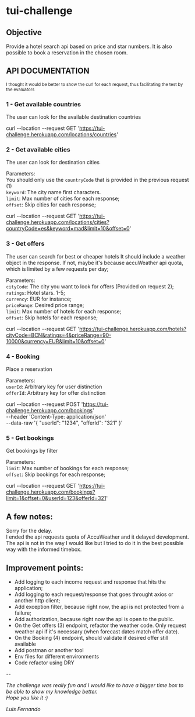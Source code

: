 # tui-challenge

## Objective
Provide a hotel search api based on price and star numbers. It is also possible to book a reservation in the chosen room.  

## API DOCUMENTATION  

<sub>I thought it would be better to show the curl for each request, thus facilitating the test by the evaluators  </sub>

### 1 - Get available countries   
The user can look for the available destination countries    
   
curl --location --request GET 'https://tui-challenge.herokuapp.com/locations/countries'

### 2 - Get available cities  
The user can look for destination cities  
  
Parameters:  
You should only use the ``countryCode`` that is provided in the previous request (1)   
``keyword``: The city name first characters.  
``limit``: Max number of cities for each response;   
``offset``: Skip cities for each response;    
  
curl --location --request GET 'https://tui-challenge.herokuapp.com/locations/cities?countryCode=es&keyword=mad&limit=10&offset=0'

### 3 - Get offers  
The user can search for best or cheaper hotels
It should include a weather object in the response. If not, maybe it's because accuWeather api quota, which is limited by a few requests per day;  
  
Parameters:  
``cityCode``: The city you want to look for offers (Provided on request 2);  
``ratings``: Hotel stars. 1-5;   
``currency``: EUR for instance;  
``priceRange``: Desired price range;    
``limit``: Max number of hotels for each response;   
``offset``: Skip hotels for each response;   
  
curl --location --request GET 'https://tui-challenge.herokuapp.com/hotels?cityCode=BCN&ratings=4&priceRange=90-10000&currency=EUR&limit=10&offset=0'

### 4 - Booking
Place a reservation  
  
Parameters:  
``userId``: Arbitrary key for user distinction  
``offerId``: Arbitrary key for offer distinction  
  
curl --location --request POST 'https://tui-challenge.herokuapp.com/bookings' \
--header 'Content-Type: application/json' \
--data-raw '{
    "userId": "1234",
    "offerId": "321"
}'  

### 5 - Get bookings  
Get bookings by filter  
  
Parameters:  
``limit``: Max number of bookings for each response;   
``offset``: Skip bookings for each response;  
  
curl --location --request GET 'https://tui-challenge.herokuapp.com/bookings?limit=1&offset=0&userId=123&offerId=321'


## A few notes:

Sorry for the delay.  
I ended the api requests quota of AccuWeather and it delayed development.  
The api is not in the way I would like but I tried to do it in the best possible way with the informed timebox.  

## Improvement points:

- Add logging to each income request and response that hits the application;  
- Add logging to each request/response that goes throught axios or another http client;  
- Add exception filter, because right now, the api is not protected from a failure;  
- Add authorization, because right now the api is open to the public.
- On the Get offers (3) endpoint, refactor the weather code. Only request weather api if it's necessary (when forecast dates match offer date). 
- On the Booking (4) endpoint, should validate if desired offer still available 
- Add postman or another tool
- Env files for different environments
- Code refactor using DRY

  
--  

*The challenge was really fun and I would like to have a bigger time box to be able to show my knowledge better.*  
*Hope you like it :)*  
  
*Luis Fernando*
